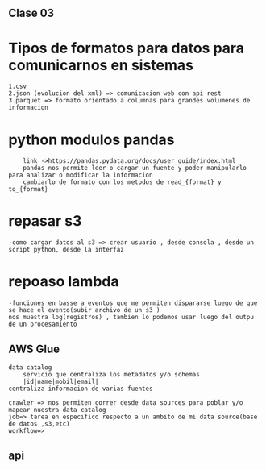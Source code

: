 ## Clase 03

# Tipos de formatos para datos para comunicarnos en sistemas
    1.csv 
    2.json (evolucion del xml) => comunicacion web con api rest
    3.parquet => formato orientado a columnas para grandes volumenes de informacion
# python modulos pandas
        link ->https://pandas.pydata.org/docs/user_guide/index.html
        pandas nos permite leer o cargar un fuente y poder manipularlo para analizar o modificar la informacion
        cambiarlo de formato con los metodos de read_{format} y to_{format}
# repasar s3
    -como cargar datos al s3 => crear usuario , desde consola , desde un script python, desde la interfaz

# repoaso lambda
    -funciones en basse a eventos que me permiten dispararse luego de que se hace el evento(subir archivo de un s3 )
    nos muestra log(registros) , tambien lo podemos usar luego del outpu de un procesamiento

## AWS Glue
    data catalog
        servicio que centraliza los metadatos y/o schemas
        |id|name|mobil|email|
    centraliza informacion de varias fuentes

    crawler => nos permiten correr desde data sources para poblar y/o mapear nuestra data catalog
    job=> tarea en especifico respecto a un ambito de mi data source(base de datos ,s3,etc)
    workflow=>
## api

